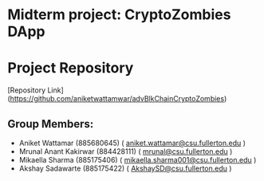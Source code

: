# Midterm project: CryptoZombies DApp

# Project Repository

[Repository Link] (https://github.com/aniketwattamwar/advBlkChainCryptoZombies)

## Group Members:

* Aniket Wattamar (885680645)   ( aniket.wattamar@csu.fullerton.edu )
* Mrunal Anant Kakirwar (884428111)  ( mrunal@csu.fullerton.edu )
* Mikaella Sharma (885175406)    ( mikaella.sharma001@csu.fullerton.edu )
* Akshay Sadawarte (885175422) ( AkshaySD@csu.fullerton.edu )




